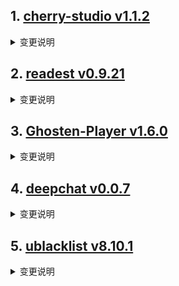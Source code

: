 
## 1. [cherry-studio v1.1.2](https://github.com/CherryHQ/cherry-studio/releases/tag/v1.1.2)  
<details>
<summary>变更说明</summary>

# ⚠️ 此版本是测试版本，更新前务必备份数据

1. 修复 Windows 版本 mcp 无法使用 npx 命令问题 （要使用 node 22 及以上版本）
2. 修复代理设置问题

## What's Changed
* fix(Proxy): improve system proxy monitor logic and proxyManager init by @DeJeune in https://github.com/CherryHQ/cherry-studio/pull/3239
* fix(MCPSettings): MCP server environment variables parsing error by @ocleo1 in https://github.com/CherryHQ/cherry-studio/pull/3238
* feat(Painting): Modify painting addition order by @ousugo in https://github.com/CherryHQ/cherry-studio/pull/3213

...  

</details>

## 2. [readest v0.9.21](https://github.com/readest/readest/releases/tag/v0.9.21)  
<details>
<summary>变更说明</summary>

## Release Highlight
* Fix column height in vertical layout on mobile
* Fix drag handle height not constant on mobile
* Add fullscreen option on desktop
* Add drag and drop to import books on desktop
* Various fixes and enhancements on updater, footerbar and note

## What's Changed
* fix: set sidebar rtl only for mandatory rtl languages, closes #512 by @chrox in https://github.com/readest/readest/pull/519
* Fixes the scrollbar gutter issue for DaisyUI by @xhuajin in https://github.com/readest/readest/pull/514
...  

</details>

## 3. [Ghosten-Player v1.6.0](https://github.com/GhostenEditor/Ghosten-Player/releases/tag/v1.6.0)  
<details>
<summary>变更说明</summary>

## New Feature

1. TV端和移动端分开打包，两端暂时不能混用  [39 Deepseek API](https://anaer.github.io/blog/post/39.html)  
2. 移动端UI更新，简化操作逻辑，适配大屏的Pad  [23 Linux中生成文件的sha1码](https://anaer.github.io/blog/post/23.html)   
3. 播放器UI更新
    - TV端简化操作逻辑，去除不常用的按钮，优化遥控器的操作方式
    - 移动端优化手势操作逻辑，新增手势亮度调节
5. 资源库同步支持增量同步，减少同步的时间  [47 Python查询m3u8视频信息](https://anaer.github.io/blog/post/47.html)  
6. 增加刮削的行为选择，以决定同步媒体库时，刮削到了多条数据该如何处理   [47 Python查询m3u8视频信息](https://anaer.github.io/blog/post/47.html)  
    - 跳过：跳过该媒体(默认)
...  

</details>

## 4. [deepchat v0.0.7](https://github.com/ThinkInAIXYZ/deepchat/releases/tag/v0.0.7)  
<details>
<summary>变更说明</summary>

🚀 DeepChat 0.0.7 正式发布 | 重新定义你的 AI 对话体验！
—— 更强大，更灵活，更智能，开启高效沟通新高度 🌟

✨ 本次主要更新内容 ✨
* Artifacts 全新交互，好用又实用
* 完整的 Ollama 管理支持，支持直接在DeepChat内拉取和删除Ollama模型
* 多模态模型支持
* 新增了 Anthropic、Github Models、Azure支持
* Windows可以自定义安装目录了
* 修复了0.0.6引起的文件不能正常嵌入问题
...  

</details>

## 5. [ublacklist v8.10.1](https://github.com/iorate/ublacklist/releases/tag/v8.10.1)  
<details>
<summary>变更说明</summary>

## [8.10.1](https://github.com/iorate/ublacklist/compare/v8.10.0...v8.10.1) (2025-03-10)


### Bug Fixes

* **ecosia:** update ecosia element selectors ([#578](https://github.com/iorate/ublacklist/issues/578)) ([716104b](https://github.com/iorate/ublacklist/commit/716104b53d9e395a7aa56dbdf7dfff7e2436d4f4))
* **locales:** update Chinese translation ([#574](https://github.com/iorate/ublacklist/issues/574)) ([05cbee0](https://github.com/iorate/ublacklist/commit/05cbee085a36c0e01b2f8b316d0bd894f35eb6c8))



...  

</details>

